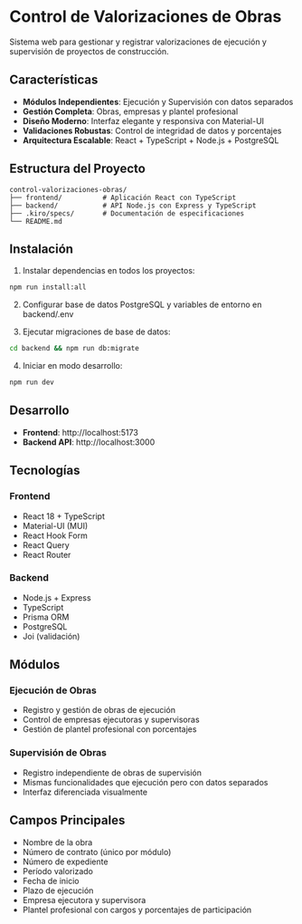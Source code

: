 # Control de Valorizaciones de Obras
<!-- Deployment fix v2 -->

Sistema web para gestionar y registrar valorizaciones de ejecución y supervisión de proyectos de construcción.

## Características

- **Módulos Independientes**: Ejecución y Supervisión con datos separados
- **Gestión Completa**: Obras, empresas y plantel profesional
- **Diseño Moderno**: Interfaz elegante y responsiva con Material-UI
- **Validaciones Robustas**: Control de integridad de datos y porcentajes
- **Arquitectura Escalable**: React + TypeScript + Node.js + PostgreSQL

## Estructura del Proyecto

```
control-valorizaciones-obras/
├── frontend/          # Aplicación React con TypeScript
├── backend/           # API Node.js con Express y TypeScript
├── .kiro/specs/       # Documentación de especificaciones
└── README.md
```

## Instalación

1. Instalar dependencias en todos los proyectos:
```bash
npm run install:all
```

2. Configurar base de datos PostgreSQL y variables de entorno en backend/.env

3. Ejecutar migraciones de base de datos:
```bash
cd backend && npm run db:migrate
```

4. Iniciar en modo desarrollo:
```bash
npm run dev
```

## Desarrollo

- **Frontend**: http://localhost:5173
- **Backend API**: http://localhost:3000

## Tecnologías

### Frontend
- React 18 + TypeScript
- Material-UI (MUI)
- React Hook Form
- React Query
- React Router

### Backend
- Node.js + Express
- TypeScript
- Prisma ORM
- PostgreSQL
- Joi (validación)

## Módulos

### Ejecución de Obras
- Registro y gestión de obras de ejecución
- Control de empresas ejecutoras y supervisoras
- Gestión de plantel profesional con porcentajes

### Supervisión de Obras
- Registro independiente de obras de supervisión
- Mismas funcionalidades que ejecución pero con datos separados
- Interfaz diferenciada visualmente

## Campos Principales

- Nombre de la obra
- Número de contrato (único por módulo)
- Número de expediente
- Período valorizado
- Fecha de inicio
- Plazo de ejecución
- Empresa ejecutora y supervisora
- Plantel profesional con cargos y porcentajes de participación